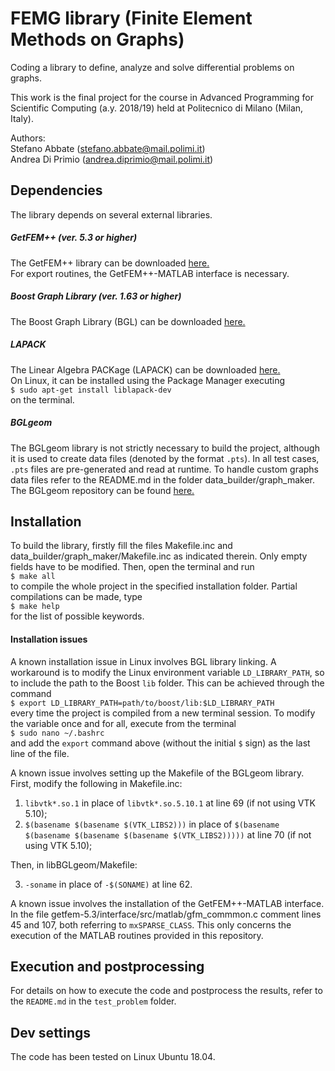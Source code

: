 # FEMG library (Finite Element Methods on Graphs)
Coding a library to define, analyze and solve differential problems on graphs.

This work is the final project for the course in Advanced Programming for Scientific Computing (a.y. 2018/19) held at Politecnico di Milano (Milan, Italy).

Authors:  
Stefano Abbate (stefano.abbate@mail.polimi.it)  
Andrea Di Primio (andrea.diprimio@mail.polimi.it)

## Dependencies
The library depends on several external libraries.
##### **GetFEM++ (ver. 5.3 or higher)**
The GetFEM++ library can be downloaded [here.](http://getfem.org/download.html "GetFEM++ download page")  
For export routines, the GetFEM++\-MATLAB interface is necessary.

##### **Boost Graph Library (ver. 1.63 or higher)**
The Boost Graph Library (BGL) can be downloaded [here.](https://www.boost.org/doc/libs/1_63_0/libs/graph/doc/index.html "BGL download page")

##### **LAPACK**
The Linear Algebra PACKage (LAPACK) can be downloaded [here.]( http://www.netlib.org/lapack/#_software "LAPACK download page")  
On Linux, it can be installed using the Package Manager executing  
`$ sudo apt-get install liblapack-dev`  
on the terminal.  

##### **BGLgeom**
The BGLgeom library is not strictly necessary to build the project, although it is used to create data files (denoted by the format `.pts`). In all test cases, `.pts` files are pre-generated and read at runtime. To handle custom graphs data files refer to the README.md in the folder data_builder/graph_maker.
The BGLgeom repository can be found [here.](https://github.com/lformaggia/Pacs_BGLgeom_Ilaria_Mattia "BGLgeom repository")

## Installation
To build the library, firstly fill the files Makefile.inc and data_builder/graph_maker/Makefile.inc as indicated therein. Only empty fields have to be modified. Then, open the terminal and run  
`$ make all`  
to compile the whole project in the specified installation folder. Partial compilations can be made, type   
`$ make help`  
for the list of possible keywords.  
#### Installation issues
A known installation issue in Linux involves BGL library linking. A workaround is to modify the Linux environment variable `LD_LIBRARY_PATH`, so to include the path to the Boost `lib` folder. This can be achieved through the command  
`$ export LD_LIBRARY_PATH=path/to/boost/lib:$LD_LIBRARY_PATH`  
every time the project is compiled from a new terminal session. To modify the variable once and for all, execute from the terminal  
`$ sudo nano ~/.bashrc`  
and add the `export` command above (without the initial `$` sign) as the last line of the file.

A known issue involves setting up the Makefile of the BGLgeom library. First, modify the following in Makefile.inc:
1. `libvtk*.so.1` in place of `libvtk*.so.5.10.1` at line 69 (if not using VTK 5.10);
2. `$(basename $(basename $(VTK_LIBS2)))` in place of `$(basename $(basename $(basename $(basename $(VTK_LIBS2)))))` at line 70 (if not using VTK 5.10);

Then, in libBGLgeom/Makefile:

3. `-soname` in place of `-$(SONAME)` at line 62.

A known issue involves the installation of the GetFEM++-MATLAB interface. In the file getfem-5.3/interface/src/matlab/gfm_commmon.c comment lines 45 and 107, both referring to `mxSPARSE_CLASS`. This only concerns the execution of the MATLAB routines provided in this repository. 

## Execution and postprocessing
For details on how to execute the code and postprocess the results, refer to the `README.md` in the `test_problem` folder.

## Dev settings
The code has been tested on Linux Ubuntu 18.04. 



